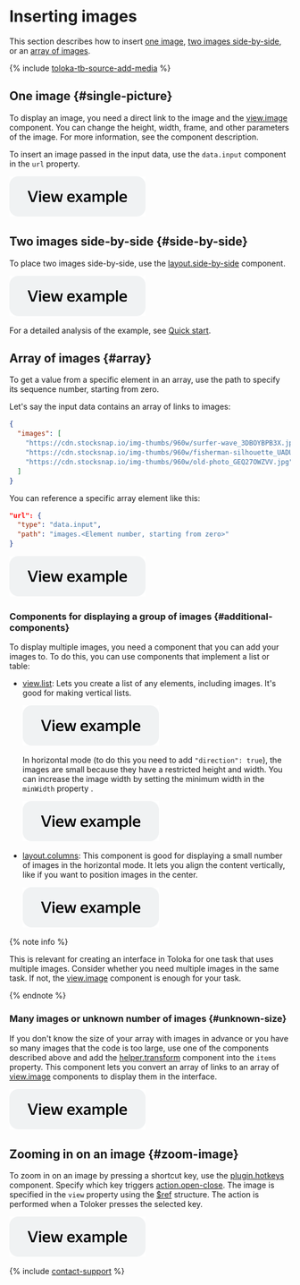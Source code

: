 # Inserting images

This section describes how to insert [one image](insert-images.md), [two images side-by-side](insert-images.md), or an [array of images](insert-images.md).

{% include [toloka-tb-source-add-media](../_includes/toloka-tb-source/id-toloka-tb-source/add-media.md) %}

## One image {#single-picture}

To display an image, you need a direct link to the image and the [view.image](../reference/view.image.md) component. You can change the height, width, frame, and other parameters of the image. For more information, see the component description.

To insert an image passed in the input data, use the `data.input` component in the `url` property.

[![image](../_images/buttons/view-example.svg)](https://ya.cc/t/zDwELDM23ttBiT)

## Two images side-by-side {#side-by-side}

To place two images side-by-side, use the [layout.side-by-side](../reference/layout.side-by-side.md) component.

[![image](../_images/buttons/view-example.svg)](https://ya.cc/t/ZdGClef13ttEz8)

 For a detailed analysis of the example, see [Quick start](../quickstart.md).

## Array of images {#array}

To get a value from a specific element in an array, use the path to specify its sequence number, starting from zero.

Let's say the input data contains an array of links to images:

```json
{
  "images": [
    "https://cdn.stocksnap.io/img-thumbs/960w/surfer-wave_3DBOYBPB3X.jpg",
    "https://cdn.stocksnap.io/img-thumbs/960w/fisherman-silhouette_UADULRRHEK.jpg",
    "https://cdn.stocksnap.io/img-thumbs/960w/old-photo_GEQ27OWZVV.jpg"
  ]
}
```

You can reference a specific array element like this:

```json
"url": {
  "type": "data.input",
  "path": "images.<Element number, starting from zero>"
}
```

[![image](../_images/buttons/view-example.svg)](https://ya.cc/t/V44snIfa3ttBb2)

### Components for displaying a group of images {#additional-components}

To display multiple images, you need a component that you can add your images to. To do this, you can use components that implement a list or table:

- [view.list](../reference/view.list.md): Lets you create a list of any elements, including images. It's good for making vertical lists.

    [![image](../_images/buttons/view-example.svg)](https://ya.cc/t/V44snIfa3ttBb2)

    In horizontal mode (to do this you need to add `"direction": true`), the images are small because they have a restricted height and width. You can increase the image width by setting the minimum width in the `minWidth` property .

    [![image](../_images/buttons/view-example.svg)](https://ya.cc/t/VBzpJKCp3ttBpt)

- [layout.columns](../reference/layout.columns.md): This component is good for displaying a small number of images in the horizontal mode. It lets you align the content vertically, like if you want to position images in the center.

    [![image](../_images/buttons/view-example.svg)](https://ya.cc/t/zZHgwLrX3ttBrK)

{% note info %}

This is relevant for creating an interface in Toloka for one task that uses multiple images. Consider whether you need multiple images in the same task. If not, the [view.image](../reference/view.image.md) component is enough for your task.

{% endnote %}

### Many images or unknown number of images {#unknown-size}

If you don't know the size of your array with images in advance or you have so many images that the code is too large, use one of the components described above and add the [helper.transform](../reference/helper.transform.md) component into the `items` property. This component lets you convert an array of links to an array of [view.image](../reference/view.image.md) components to display them in the interface.

[![image](../_images/buttons/view-example.svg)](https://ya.cc/t/IqTqGpfg3ttBtA)

## Zooming in on an image {#zoom-image}

To zoom in on an image by pressing a shortcut key, use the [plugin.hotkeys](../reference/plugin.hotkeys.md) component. Specify which key triggers [action.open-close](../reference/action.open-close.md). The image is specified in the `view` property using the [$ref](../best-practices/reuse.md) structure. The action is performed when a Toloker presses the selected key.

[![image](../_images/buttons/view-example.svg)](https://ya.cc/t/xdavUyAN3ttEzb)

{% include [contact-support](../_includes/contact-support.md) %}
